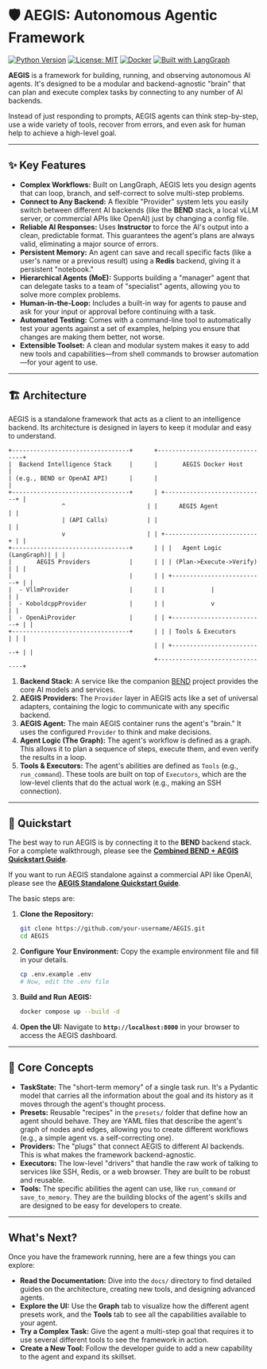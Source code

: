 # 🛡️ AEGIS: Autonomous Agentic Framework

[![Python Version](https://img.shields.io/badge/python-3.13+-blue.svg)](https://www.python.org/)
[![License: MIT](https://img.shields.io/badge/License-MIT-yellow.svg)](https://opensource.org/licenses/MIT)
[![Docker](https://img.shields.io/badge/containerized-Docker-blue)](https://www.docker.com/)
[![Built with LangGraph](https://img.shields.io/badge/built%20with-LangGraph-orange)](https://github.com/langchain-ai/langgraph)

**AEGIS** is a framework for building, running, and observing autonomous AI agents. It's designed to be a modular and backend-agnostic "brain" that can plan and execute complex tasks by connecting to any number of AI backends.

Instead of just responding to prompts, AEGIS agents can think step-by-step, use a wide variety of tools, recover from errors, and even ask for human help to achieve a high-level goal.

---

## ✨ Key Features

-   **Complex Workflows:** Built on LangGraph, AEGIS lets you design agents that can loop, branch, and self-correct to solve multi-step problems.
-   **Connect to Any Backend:** A flexible "Provider" system lets you easily switch between different AI backends (like the **BEND** stack, a local vLLM server, or commercial APIs like OpenAI) just by changing a config file.
-   **Reliable AI Responses:** Uses **Instructor** to force the AI's output into a clean, predictable format. This guarantees the agent's plans are always valid, eliminating a major source of errors.
-   **Persistent Memory:** An agent can save and recall specific facts (like a user's name or a previous result) using a **Redis** backend, giving it a persistent "notebook."
-   **Hierarchical Agents (MoE):** Supports building a "manager" agent that can delegate tasks to a team of "specialist" agents, allowing you to solve more complex problems.
-   **Human-in-the-Loop:** Includes a built-in way for agents to pause and ask for your input or approval before continuing with a task.
-   **Automated Testing:** Comes with a command-line tool to automatically test your agents against a set of examples, helping you ensure that changes are making them better, not worse.
-   **Extensible Toolset:** A clean and modular system makes it easy to add new tools and capabilities—from shell commands to browser automation—for your agent to use.

---

## 🏗️ Architecture

AEGIS is a standalone framework that acts as a client to an intelligence backend. Its architecture is designed in layers to keep it modular and easy to understand.

```
+---------------------------------+      +--------------------------------+
|  Backend Intelligence Stack     |      |       AEGIS Docker Host        |
| (e.g., BEND or OpenAI API)      |      |                                |
+---------------------------------+      | +----------------------------+ |
               ^                       | |      AEGIS Agent           | |
               | (API Calls)           | |                            | |
               v                       | | +--------------------------+ | |
+---------------------------------+      | | |   Agent Logic (LangGraph)| | |
|       AEGIS Providers           |      | | | (Plan->Execute->Verify)  | | |
|                                 |      | | +--------------------------+ | |
|  - VllmProvider                 |      | |             |              | |
|  - KoboldcppProvider            |      | |             v              | |
|  - OpenAiProvider               |      | | +--------------------------+ | |
+---------------------------------+      | | | Tools & Executors        | | |
                                         | | +--------------------------+ | |
                                         +--------------------------------+
```

1.  **Backend Stack:** A service like the companion [BEND](https://github.com/your-username/BEND) project provides the core AI models and services.
2.  **AEGIS Providers:** The `Provider` layer in AEGIS acts like a set of universal adapters, containing the logic to communicate with any specific backend.
3.  **AEGIS Agent:** The main AEGIS container runs the agent's "brain." It uses the configured `Provider` to think and make decisions.
4.  **Agent Logic (The Graph):** The agent's workflow is defined as a graph. This allows it to plan a sequence of steps, execute them, and even verify the results in a loop.
5.  **Tools & Executors:** The agent's abilities are defined as `Tools` (e.g., `run_command`). These tools are built on top of `Executors`, which are the low-level clients that do the actual work (e.g., making an SSH connection).

---

## 🚀 Quickstart

The best way to run AEGIS is by connecting it to the **BEND** backend stack. For a complete walkthrough, please see the **[Combined BEND + AEGIS Quickstart Guide](./docs/Combined_Quickstart.md)**.

If you want to run AEGIS standalone against a commercial API like OpenAI, please see the **[AEGIS Standalone Quickstart Guide](./docs/Quickstart_Guide.md)**.

The basic steps are:

1.  **Clone the Repository:**
    ```bash
    git clone https://github.com/your-username/AEGIS.git
    cd AEGIS
    ```

2.  **Configure Your Environment:**
    Copy the example environment file and fill in your details.
    ```bash
    cp .env.example .env
    # Now, edit the .env file
    ```

3.  **Build and Run AEGIS:**
    ```bash
    docker compose up --build -d
    ```

4.  **Open the UI:**
    Navigate to **`http://localhost:8000`** in your browser to access the AEGIS dashboard.

---

## 🧠 Core Concepts

-   **TaskState:** The "short-term memory" of a single task run. It's a Pydantic model that carries all the information about the goal and its history as it moves through the agent's thought process.
-   **Presets:** Reusable "recipes" in the `presets/` folder that define how an agent should behave. They are YAML files that describe the agent's graph of nodes and edges, allowing you to create different workflows (e.g., a simple agent vs. a self-correcting one).
-   **Providers:** The "plugs" that connect AEGIS to different AI backends. This is what makes the framework backend-agnostic.
-   **Executors:** The low-level "drivers" that handle the raw work of talking to services like SSH, Redis, or a web browser. They are built to be robust and reusable.
-   **Tools:** The specific abilities the agent can use, like `run_command` or `save_to_memory`. They are the building blocks of the agent's skills and are designed to be easy for developers to create.

---

## What's Next?

Once you have the framework running, here are a few things you can explore:

-   **Read the Documentation:** Dive into the `docs/` directory to find detailed guides on the architecture, creating new tools, and designing advanced agents.
-   **Explore the UI:** Use the **Graph** tab to visualize how the different agent presets work, and the **Tools** tab to see all the capabilities available to your agent.
-   **Try a Complex Task:** Give the agent a multi-step goal that requires it to use several different tools to see the framework in action.
-   **Create a New Tool:** Follow the developer guide to add a new capability to the agent and expand its skillset.